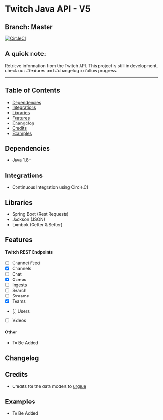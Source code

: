 # Twitch Java API - V5

## Branch: Master
[![CircleCI](https://circleci.com/gh/PhilippHeuer/twitch4j/tree/master.svg?style=svg&circle-token=515c6c6d5f45fee23ab4d56f886597f8a9e1228e)](https://circleci.com/gh/PhilippHeuer/twitch4j/tree/master)

## A quick note:
Retrieve information from the Twitch API.
This project is still in development, check out #features and #changelog to follow progress.

--------

## Table of Contents
- [Dependencies](#dependencies)
- [Integrations](#integrations)
- [Libraries](#libraries)
- [Features](#features)
- [Changelog](#changelog)
- [Credits](#credits)
- [Examples](#examples)

## Dependencies
 * Java 1.8+

## Integrations
 * Continuous Integration using Circle.CI

## Libraries
 * Spring Boot (Rest Requests)
 * Jackson (JSON)
 * Lombok (Getter & Setter)

## Features
#### Twitch REST Endpoints
 - [ ] Channel Feed
 - [x] Channels
 - [ ] Chat
 - [x] Games
 - [ ] Ingests
 - [ ] Search
 - [ ] Streams
 - [x] Teams
 - [.] Users
 - [ ] Videos
#### Other
 - To Be Added

## Changelog


## Credits
 - Credits for the data models to [urgrue](https://github.com/urgrue/Java-Twitch-Api-Wrapper)
 
## Examples
 - To Be Added